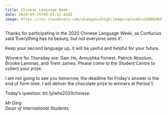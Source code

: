 ```yaml
---
title: Chinese Language Week
date: 2020-09-25T00:01:12.810Z
image: https://res.cloudinary.com/whanganuihigh/image/upload/v1600646670/Events/Chinese_Language_week_20_26_September_2020.jpg
---
```

Thanks for participating in the 2020 Chinese Language Week, as Confucius said ‘Everything has its beauty, but not everyone sees it’. 

Keep your second language up, it will be useful and helpful for your future. 

Winners for Thursday are: Sam He, Annushka Forrest, Patrick Absolum, Brooke Lammas, and Trent James.  Please come to the Student Centre to collect your prize. 

I am not going to see you tomorrow, the deadline for Friday’s answer is the end of form time. I will deliver the chocolate prize to winners at Period 1.

Today’s question: bit.ly/whs2020chinese.

*Mr Ding  
Dean of International Students*